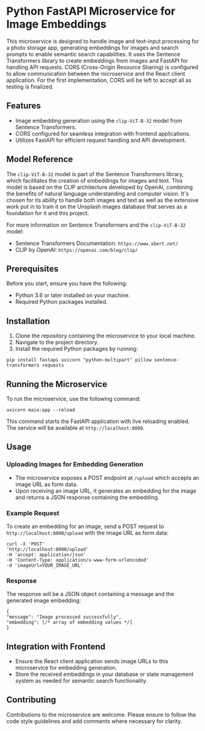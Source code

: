 # Python FastAPI Microservice for Image Embeddings

This microservice is designed to handle image and text-input processing for a photo storage app, generating embeddings for images and search prompts to enable semantic search capabilities. It uses the Sentence Transformers library to create embeddings from images and FastAPI for handling API requests. CORS (Cross-Origin Resource Sharing) is configured to allow communication between the microservice and the React client application. For the first implementation, CORS will be left to accept all as testing is finalized. 

## Features

- Image embedding generation using the `clip-ViT-B-32` model from Sentence Transformers.
- CORS configured for seamless integration with frontend applications.
- Utilizes FastAPI for efficient request handling and API development.


## Model Reference

The `clip-ViT-B-32` model is part of the Sentence Transformers library, which facilitates the creation of embeddings for images and text. This model is based on the CLIP architecture developed by OpenAI, combining the benefits of natural language understanding and computer vision. It's chosen for its ability to handle both images and text as well as the extensive work put in to train it on the Unsplash images database that serves as a foundation for it and this project. 

For more information on Sentence Transformers and the `clip-ViT-B-32` model:

- Sentence Transformers Documentation: `https://www.sbert.net/`
- CLIP by OpenAI: `https://openai.com/blog/clip/`


## Prerequisites

Before you start, ensure you have the following:

- Python 3.6 or later installed on your machine.
- Required Python packages installed.

## Installation

1. Clone the repository containing the microservice to your local machine.
2. Navigate to the project directory.
3. Install the required Python packages by running:

```
pip install fastapi uvicorn "python-multipart" pillow sentence-transformers requests
```

## Running the Microservice

To run the microservice, use the following command:

```
uvicorn main:app --reload
```


This command starts the FastAPI application with live reloading enabled. The service will be available at `http://localhost:8000`.

## Usage

### Uploading Images for Embedding Generation

- The microservice exposes a POST endpoint at `/upload` which accepts an image URL as form data.
- Upon receiving an image URL, it generates an embedding for the image and returns a JSON response containing the embedding.

### Example Request

To create an embedding for an image, send a POST request to `http://localhost:8000/upload` with the image URL as form data:

```
curl -X 'POST'
'http://localhost:8000/upload'
-H 'accept: application/json'
-H 'Content-Type: application/x-www-form-urlencoded'
-d 'imageUrl=YOUR_IMAGE_URL'
```

### Response

The response will be a JSON object containing a message and the generated image embedding:

```
{
"message": "Image processed successfully",
"embedding": [/* array of embedding values */]
}
```


## Integration with Frontend

- Ensure the React client application sends image URLs to this microservice for embedding generation.
- Store the received embeddings in your database or state management system as needed for semantic search functionality.

## Contributing

Contributions to the microservice are welcome. Please ensure to follow the code style guidelines and add comments where necessary for clarity.


